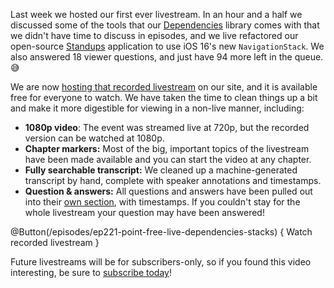 Last week we hosted our first ever livestream. In an hour and a half we discussed some of the tools
that our [Dependencies](http://github.com/pointfreeco/swift-dependencies) library comes with that we
didn't have time to discuss in episodes, and we live refactored our open-source
[Standups](http://github.com/pointfreeco/standups) application to use iOS 16's new
`NavigationStack`. We also answered 18 viewer questions, and just have 94 more left in the queue. 😅

We are now [hosting that recorded livestream](/episodes/ep221-point-free-live-dependencies-stacks)
on our site, and it is available free for everyone to watch. We have taken the time to clean things
up a bit and make it more digestible for viewing in a non-live manner, including:

  * **1080p video**: The event was streamed live at 720p, but the recorded version can be
    watched at 1080p.
  * **Chapter markers:** Most of the big, important topics of the livestream have been
    made available and you can start the video at any chapter.
  * **Fully searchable transcript:** We cleaned up a machine-generated transcript by hand,
    complete with speaker annotations and timestamps.
  * **Question & answers:** All questions and answers have been pulled out into their
    [own section](/episodes/ep221-point-free-live-dependencies-stacks#questions-and-answers),
    with timestamps. If you couldn't stay for the whole livestream your question may have been
    answered!

@Button(/episodes/ep221-point-free-live-dependencies-stacks) {
  Watch recorded livestream
}

Future livestreams will be for subscribers-only, so if you found this video interesting, be sure to
[subscribe today](/pricing)!
